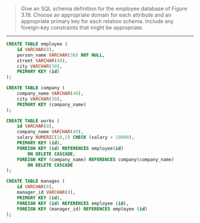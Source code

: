 > Give an SQL schema definition for the employee database of Figure 3.19.
> Choose an appropriate domain for each attribute and an appropriate primary 
> key for each relation schema. Include any foreign-key constraints that might be 
> appropriate. 

--------------------------------

```sql
CREATE TABLE employee ( 
    id VARCHAR(8),
    person_name VARCHAR(30) NOT NULL, 
    street VARCHAR(40), 
    city VARCHAR(30),
    PRIMARY KEY (id)
); 

CREATE TABLE company ( 
    company_name VARCHAR(40), 
    city VARCHAR(30), 
    PRIMARY KEY (company_name)
); 

CREATE TABLE works ( 
    id VARCHAR(8), 
    company_name VARCHAR(40), 
    salary NUMERIC(10,2) CHECK (salary > 10000), 
    PRIMARY KEY (id), 
    FOREIGN KEY (id) REFERENCES employee(id)
        ON DELETE CASCADE, 
    FOREIGN KEY (company_name) REFERENCES company(company_name)
        ON DELETE CASCADE
);

CREATE TABLE manages (
    id VARCHAR(8),
    manager_id VARCHAR(8), 
    PRIMARY KEY (id), 
    FOREIGN KEY (id) REFERENCES employee (id), 
    FOREIGN KEY (manager_id) REFERENCES employee (id)
);
```